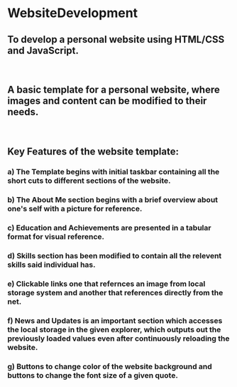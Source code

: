 # WebsiteDevelopment
## To develop a personal website using HTML/CSS and JavaScript.
<br>

## A basic template for a personal website, where images and content can be modified to their needs.
<br>

## Key Features of the website template:
### a) The Template begins with initial taskbar containing all the short cuts to different sections of the website.
### b) The About Me section begins with a brief overview about one's self with a picture for reference.
### c) Education and Achievements are presented in a tabular format for visual reference.
### d) Skills section has been modified to contain all the relevent skills said individual has.
### e) Clickable links one that refernces an image from local storage system and another that references directly from the net.
### f) News and Updates is an important section which accesses the local storage in the given explorer, which outputs out the previously loaded values even after continuously reloading the website.
### g) Buttons to change color of the website background and buttons to change the font size of a given quote.

